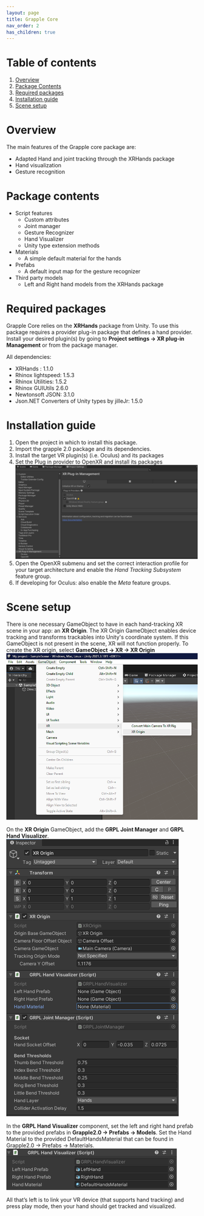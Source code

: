 ```yaml
---
layout: page
title: Grapple Core
nav_order: 2
has_children: true
---
```

# Table of contents
1. [Overview](#overview) 
2. [Package Contents](#package-contents)
3. [Required packages](#required-packages)
4. [Installation guide](#installation-guide)
5. [Scene setup](#scene-setup)

# Overview
The main features of the Grapple core package are: 
- Adapted Hand and joint tracking through the XRHands package
- Hand visualization
- Gesture recognition

# Package contents
- Script features
	- Custom attributes
	- Joint manager
	- Gesture Recognizer
	- Hand Visualizer
	- Unity type extension methods
- Materials
	- A simple default material for the hands
- Prefabs
	- A default input map for the gesture recognizer
- Third party models
	- Left and Right hand models from the XRHands package
	
# Required packages
Grapple Core relies on the **XRHands** package from Unity. To use this package requires a provider plug-in package that defines a hand provider. Install your desired plugin(s) by going to **Project settings -> XR plug-in Management** or from the package manager.

All dependencies:
- XRHands : 1.1.0
- Rhinox lightspeed: 1.5.3
- Rhinox Utilities: 1.5.2
- Rhinox GUIUtils 2.6.0
- Newtonsoft JSON: 3.1.0
- Json.NET Converters of Unity types by jilleJr: 1.5.0 


# Installation guide
1. Open the project in which to install this package.
2. Import the grapple 2.0 package and its dependencies.
3. Install the target VR plugin(s) (i.e. Oculus) and its packages
4. Set the Plug in provider to OpenXR and install its packages
![An image showing the plug-in management window](images/plug-in-provider.png "Plug-In Providers window.")
5. Open the OpenXR submenu and set the correct interaction profile for your target architecture and enable the *Hand Tracking Subsystem* feature group.
6. If developing for Oculus: also enable the *Meta* feature groups.

# Scene setup
There is one necessary GameObject to have in each hand-tracking XR scene in your app: an **XR Origin**.
The XR Origin GameObject enables device tracking and transforms trackables into Unity's coordinate system. If this GameObject is not present in the scene, XR will not function properly.
To create the XR origin, select **GameObject -> XR -> XR Origin**
![An image showing where to find the XR Origin](images/scene_1.png "XR Origin menu")


On the **XR Origin** GameObject, add the **GRPL Joint Manager** and **GRPL Hand Visualizer**.
![An image showing these components on the XR Origin](images/scene_2.png "XR Origin with the new components")

In the **GRPL Hand Visualizer** component, set the left and right hand prefab to the provided prefabs in **Grapple2.0 -> Prefabs -> Models**. Set the Hand Material to the provided DefaultHandsMaterial that can be found in Grapple2.0 -> Prefabs -> Materials.
![An image showing the fully linked Hand Visualizer](images/scene_3.png "The linked Hand Visualizer")

All that’s left is to link your VR device (that supports hand tracking) and press play mode, then your hand should get tracked and visualized. 


